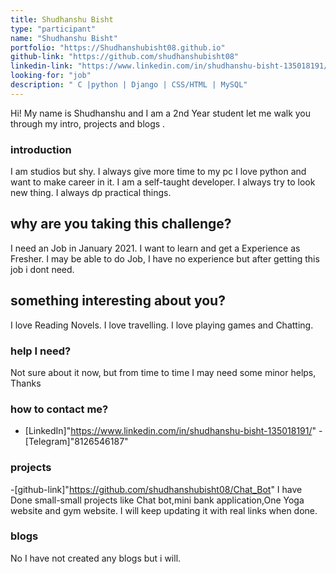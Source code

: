 ```yaml
---
title: Shudhanshu Bisht
type: "participant"
name: "Shudhanshu Bisht"
portfolio: "https://Shudhanshubisht08.github.io"
github-link: "https://github.com/shudhanshubisht08"
linkedin-link: "https://www.linkedin.com/in/shudhanshu-bisht-135018191/"
looking-for: "job"
description: " C |python | Django | CSS/HTML | MySQL"
---
```


Hi! My name is Shudhanshu and I am a 2nd Year student let me walk you through my intro, projects and blogs .

### introduction

I am studios but shy.
I always give more time to my pc
I love python and want to make career in it.
I am a self-taught developer.
I always try to look new thing.
I always dp practical things.


## why are you taking this challenge?

I need an Job in January 2021.
I want to learn and get a Experience as Fresher.
I may be able to do Job, I have no experience but after getting this job i dont need.

## something interesting about you?

I love Reading Novels.
I love travelling.
I love playing games and Chatting.

### help I need?

Not sure about it now, but from time to time I may need some minor helps, Thanks

### how to contact me?

- [LinkedIn]"https://www.linkedin.com/in/shudhanshu-bisht-135018191/"
-[Telegram]"8126546187"

### projects
-[github-link]"https://github.com/shudhanshubisht08/Chat_Bot"
I have Done small-small projects like Chat bot,mini bank application,One Yoga website and gym website. I will keep updating it with real links when done.



### blogs

No I have not created any blogs but i will.



